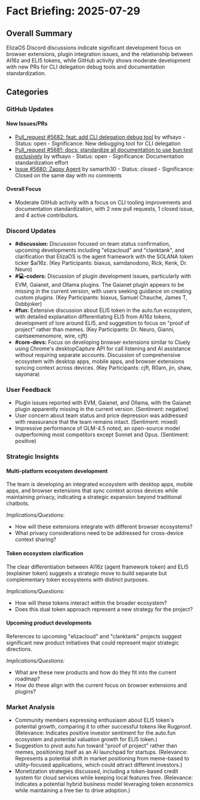 # Fact Briefing: 2025-07-29

## Overall Summary
ElizaOS Discord discussions indicate significant development focus on browser extensions, plugin integration issues, and the relationship between AI16z and ELI5 tokens, while GitHub activity shows moderate development with new PRs for CLI delegation debug tools and documentation standardization.

## Categories

### GitHub Updates

#### New Issues/PRs
- [Pull_request #5682: feat: add CLI delegation debug tool](https://github.com/elizaOS/eliza/pull/5682) by wtfsayo - Status: open - Significance: New debugging tool for CLI delegation
- [Pull_request #5681: docs: standardize all documentation to use bun:test exclusively](https://github.com/elizaOS/eliza/pull/5681) by wtfsayo - Status: open - Significance: Documentation standardization effort
- [Issue #5680: Zappy Agent](https://github.com/elizaOS/eliza/issues/5680) by samarth30 - Status: closed - Significance: Closed on the same day with no comments

#### Overall Focus
- Moderate GitHub activity with a focus on CLI tooling improvements and documentation standardization, with 2 new pull requests, 1 closed issue, and 4 active contributors.

### Discord Updates
- **#discussion:** Discussion focused on team status confirmation, upcoming developments including "elizacloud" and "clanktank", and clarification that ElizaOS is the agent framework with the SOLANA token ticker $ai16z. (Key Participants: biaxus, samdanodono, Rick, Kenk, Dr. Neuro)
- **#💻-coders:** Discussion of plugin development issues, particularly with EVM, Gaianet, and Ollama plugins. The Gaianet plugin appears to be missing in the current version, with users seeking guidance on creating custom plugins. (Key Participants: biaxus, Samuel Chauche, James T, 0xbbjoker)
- **#fun:** Extensive discussion about ELI5 token in the auto.fun ecosystem, with detailed explanation differentiating ELI5 from AI16z tokens, development of lore around ELI5, and suggestion to focus on "proof of project" rather than memes. (Key Participants: Dr. Neuro, Gianni, cantseemenomore, wire, cjft)
- **#core-devs:** Focus on developing browser extensions similar to Cluely using Chrome's desktopCapture API for call listening and AI assistance without requiring separate accounts. Discussion of comprehensive ecosystem with desktop apps, mobile apps, and browser extensions syncing context across devices. (Key Participants: cjft, R0am, jin, shaw, sayonara)

### User Feedback
- Plugin issues reported with EVM, Gaianet, and Ollama, with the Gaianet plugin apparently missing in the current version. (Sentiment: negative)
- User concern about team status and price depression was addressed with reassurance that the team remains intact. (Sentiment: mixed)
- Impressive performance of GLM-4.5 noted, an open-source model outperforming most competitors except Sonnet and Opus. (Sentiment: positive)

### Strategic Insights

#### Multi-platform ecosystem development
The team is developing an integrated ecosystem with desktop apps, mobile apps, and browser extensions that sync context across devices while maintaining privacy, indicating a strategic expansion beyond traditional chatbots.

*Implications/Questions:*
  - How will these extensions integrate with different browser ecosystems?
  - What privacy considerations need to be addressed for cross-device context sharing?

#### Token ecosystem clarification
The clear differentiation between AI16z (agent framework token) and ELI5 (explainer token) suggests a strategic move to build separate but complementary token ecosystems with distinct purposes.

*Implications/Questions:*
  - How will these tokens interact within the broader ecosystem?
  - Does this dual token approach represent a new strategy for the project?

#### Upcoming product developments
References to upcoming "elizacloud" and "clanktank" projects suggest significant new product initiatives that could represent major strategic directions.

*Implications/Questions:*
  - What are these new products and how do they fit into the current roadmap?
  - How do these align with the current focus on browser extensions and plugins?

### Market Analysis
- Community members expressing enthusiasm about ELI5 token's potential growth, comparing it to other successful tokens like Rugproof. (Relevance: Indicates positive investor sentiment for the auto.fun ecosystem and potential valuation growth for ELI5 token.)
- Suggestion to pivot auto.fun toward "proof of project" rather than memes, positioning itself as an AI launchpad for startups. (Relevance: Represents a potential shift in market positioning from meme-based to utility-focused applications, which could attract different investors.)
- Monetization strategies discussed, including a token-based credit system for cloud services while keeping local features free. (Relevance: Indicates a potential hybrid business model leveraging token economics while maintaining a free tier to drive adoption.)